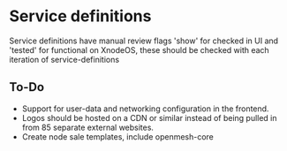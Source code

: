 # Service definitions
Service definitions have manual review flags 'show' for checked in UI and 'tested' for functional on XnodeOS, these should be checked with each iteration of service-definitions

## To-Do
* Support for user-data and networking configuration in the frontend.
* Logos should be hosted on a CDN or similar instead of being pulled in from 85 separate external websites.
* Create node sale templates, include openmesh-core
